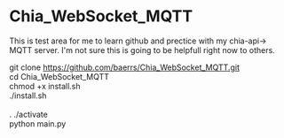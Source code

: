 # Chia_WebSocket_MQTT
This is test area for me to learn github and prectice with my chia-api-> MQTT server. I'm not sure this is going to be helpfull right now to others.  

git clone https://github.com/baerrs/Chia_WebSocket_MQTT.git<br>
cd Chia_WebSocket_MQTT<br>
chmod +x install.sh<br>
./install.sh<br>
<br>
. ./activate<br>
python main.py<br>
